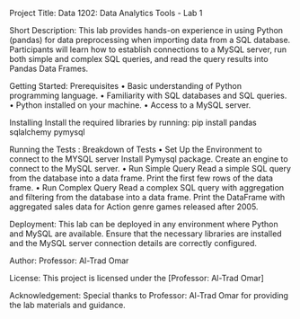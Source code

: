 Project Title: Data 1202: Data Analytics Tools - Lab 1

Short Description: 
This lab provides hands-on experience in using Python (pandas) for data preprocessing when importing data from a SQL database. Participants will learn how to establish connections to a MySQL server, run both simple and complex SQL queries, and read the query results into Pandas Data Frames.

Getting Started:
Prerequisites
•	Basic understanding of Python programming language.
•	Familiarity with SQL databases and SQL queries.
•	Python installed on your machine.
•	Access to a MySQL server.

Installing
Install the required libraries by running: pip install pandas sqlalchemy pymysql

Running the Tests :
Breakdown of Tests
•	Set Up the Environment to connect to the MYSQL server
Install Pymysql package.
Create an engine to connect to the MySQL server.
•	Run Simple Query
Read a simple SQL query from the database into a data frame.
Print the first few rows of the data frame.
•	Run Complex Query
Read a complex SQL query with aggregation and filtering from the database into a data frame.
Print the DataFrame with aggregated sales data for Action genre games released after 2005.

Deployment:
This lab can be deployed in any environment where Python and MySQL are available. Ensure that the necessary libraries are installed and the MySQL server connection details are correctly configured.

Author: 
Professor: Al-Trad Omar

License:
This project is licensed under the [Professor: Al-Trad Omar] 

Acknowledgement:
Special thanks to Professor: Al-Trad Omar for providing the lab materials and guidance.

